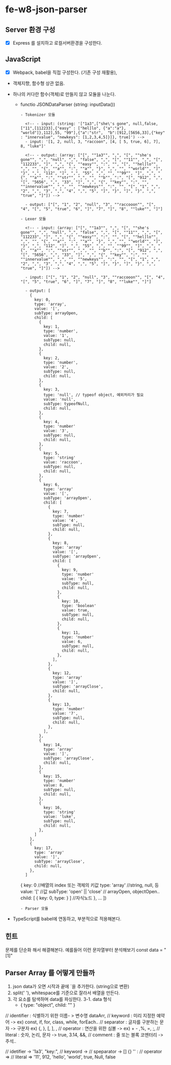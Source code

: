 # fe-w8-json-parser

## Server 환경 구성

- [x] Express 를 설치하고 로컬서버환경을 구성한다.

## JavaScript

- [x] Webpack, babel을 직접 구성한다. (기존 구성 재활용),
- 객체지향, 함수형 상관 없음.
- 하나의 커다란 함수(객체)로 만들지 않고 모듈을 나눈다.

  - functio JSONDataParser (string: inputData())

        - Tokenizer 모듈

          <!-- - input: (string: '["1a3",["she\'s gone", null,false,["11",[112233],{"easy" : ["hel]lo", {"a":"a"}, "world"]},112],55, "99"],{"a":"str",  "b":[912,[5656,33],{"key" : "innervalue", "newkeys": [1,2,3,4,5]}]}, true]') -->
          - input: '[1, 2, null, 3, "raccoon", [4, [ 5, true, 6], 7], 8, "luke"]'

          <!-- - output: (array: ["[", ""1a3"", ",", "[", ""she's gone"", ",", "null", ",", "false", ",", "[", ""11"", ",", "[", "112233", "]", ",", "{", ""easy"", ":", "", "[", ""hel]lo"", ",", "", "{", ""a"", ":", ""a"", "}", ",", "", ""world"", "]", "}", ",", "112", "]", ",", "55", ",", "", ""99"", "]", ",", "{", ""a"", ":", ""str"", ",", "", ""b"", ":", "[", "912", ",", "[", "5656", ",", "33", "]", ",", "{", ""key"", ":", "", ""innervalue"", ",", "", ""newkeys"", ":", "", "[", "1", ",", "2", ",", "3", ",", "4", ",", "5", "]", "}", "]", "}", ",", "true", "]"]) -->

          - output: ["[", "1", "2", "null", "3", ""raccooon"", "[", "4", "[", "5", "true", "6", "]", "7", "]", "8", ""luke"", "]"]

        - Lexer 모듈

          <!-- - input: (array: ["[", ""1a3"", ",", "[", ""she's gone"", ",", "null", ",", "false", ",", "[", ""11"", ",", "[", "112233", "]", ",", "{", ""easy"", ":", "", "[", ""hel]lo"", ",", "", "{", ""a"", ":", ""a"", "}", ",", "", ""world"", "]", "}", ",", "112", "]", ",", "55", ",", "", ""99"", "]", ",", "{", ""a"", ":", ""str"", ",", "", ""b"", ":", "[", "912", ",", "[", "5656", ",", "33", "]", ",", "{", ""key"", ":", "", ""innervalue"", ",", "", ""newkeys"", ":", "", "[", "1", ",", "2", ",", "3", ",", "4", ",", "5", "]", "}", "]", "}", ",", "true", "]"]) -->

          - input: ["[", "1", "2", "null", "3", ""raccooon"", "[", "4", "[", "5", "true", "6", "]", "7", "]", "8", ""luke"", "]"]

          - output: [
            {
              key: 0,
              type: 'array',
              value: '[',
              subType: arrayOpen,
              child: [
                {
                  key: 1,
                  type: 'number',
                  value: '1',
                  subType: null,
                  child: null,
                },
                {
                  key: 2,
                  type: 'number',
                  value: '2',
                  subType: null,
                  child: null,
                },
                {
                  key: 3,
                  type: 'null', // typeof object, 예외처리가 필요
                  value: 'null',
                  subType: typeofNull,
                  child: null,
                },
                {
                  key: 4,
                  type: 'number'
                  value: '3',
                  subType: null,
                  child: null,
                },
                {
                  key: 5,
                  type: 'string'
                  value: 'raccoon',
                  subType: null,
                  child: null,
                },
                {
                  key: 6,
                  type: 'array'
                  value: '[',
                  subType: 'arrayOpen',
                  child: [
                    {
                      key: 7,
                      type: 'number'
                      value: '4',
                      subType: null,
                      child: null,
                    },
                    {
                      key: 8,
                      type: 'array'
                      value: '[',
                      subType: 'arrayOpen',
                      child: [
                        {
                          key: 9,
                          type: 'number'
                          value: '5',
                          subType: null,
                          child: null,
                        },
                        {
                          key: 10,
                          type: 'boolean'
                          value: true,
                          subType: null,
                          child: null,
                        },
                        {
                          key: 11,
                          type: 'number'
                          value: 6,
                          subType: null,
                          child: null,
                        },
                      ],
                    },
                    {
                      key: 12,
                      type: 'array'
                      value: ']',
                      subType: 'arrayClose',
                      child: null,
                    },
                    {
                      key: 13,
                      type: 'number'
                      value: '7',
                      subType: null,
                      child: null,
                    },
                  ],
                },
                {
                  key: 14,
                  type: 'array'
                  value: ']',
                  subType: 'arrayClose',
                  child: null,
                },
                {
                  key: 15,
                  type: 'number'
                  value: 8,
                  subType: null,
                  child: null,
                },
                {
                  key: 16,
                  type: 'string'
                  value: 'luke',
                  subType: null,
                  child: null,
                },
              ]
            },
            {
              key: 17,
              type: 'array'
              value: ']',
              subType: 'arrayClose',
              child: null,
            },
          ]

    {
    key: 0 //배열의 index 또는 객체의 키값
    type: 'array' //string, null, 등
    value: '[' //값
    subType: 'open' || 'close' // arrayOpen, objectOpen..
    child: [
    {
    key: 0,
    type:
    }
    ] //자식노드
    },
    ...
    ])

        - Parser 모듈

- TypeScript를 babel에 연동하고, 부분적으로 적용해본다.

## 힌트

문제를 단순화 해서 해결해본다. 예를들어 이런 문자열부터 분석해보기
const data = "[1]"

## Parser Array 를 어떻게 만들까

1. json data가 오면 시작과 끝에 `을 추가한다. (string으로 변환)
2. split(' '), whitespace를 기준으로 잘라서 배열을 만든다.
3. 각 요소를 탐색하며 data를 파싱한다.
   3-1. data 형식
   - {
     type: "object",
     child: ""
     }

// identifier : 식별하기 위한 이름- > 변수명 dataArr,
// keyword : 미리 지정한 예약어 -> ex) const, if, for, class, while, forEach..
// separator : 글자를 구분하는 문자 -> 구분자 ex) {, }, [, ], ,
// operator : 연산을 위한 심볼 -> ex) + - ,%, =, ;,
// literal : 숫자, 논리, 문자 -> true, 3.14, &&,
// comment : 줄 또는 블록 코멘터리 -> 주석..

// idetifier -> '1a3', "key:",
// keyword ->
// speparator -> [] {} '' :
// operator =>
// literal => '11', 912, 'hello', 'world', true, Null, false
